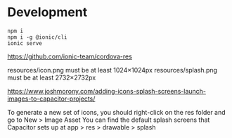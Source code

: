 # Development

```shell
npm i
npm i -g @ionic/cli
ionic serve
```

https://github.com/ionic-team/cordova-res

resources/icon.png must be at least 1024×1024px
resources/splash.png must be at least 2732×2732px

https://www.joshmorony.com/adding-icons-splash-screens-launch-images-to-capacitor-projects/

To generate a new set of icons, you should right-click on the res folder and go to New > Image Asset
You can find the default splash screens that Capacitor sets up at app > res > drawable > splash
